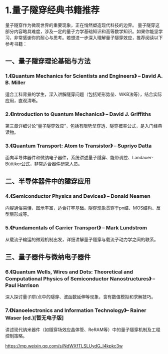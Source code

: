 

# 1.量子隧穿经典书籍推荐

量子隧穿作为微观世界的重要现象，正在悄然塑造现代科技的边界。
量子隧穿这部分内容略具难度，涉及一定的量子力学基础知识和高等数学知识。如果你能坚学习，非常感谢你的耐心与思考。若想进一步深入理解量子隧穿效应，推荐阅读以下参考书籍：
## 一、量子隧穿理论基础与方法
### 1.《Quantum Mechanics for Scientists and Engineers》 – David A. B. Miller

适合工科背景的学生，深入讲解隧穿问题（包括矩形势垒、WKB法等），结合实际应用，直观清晰。

### 2.《Introduction to Quantum Mechanics》 – David J. Griffiths

第三章详细讨论“量子隧穿效应”，包括有限势垒穿透、隧穿概率公式，是入门经典读物。

### 3.《Quantum Transport: Atom to Transistor》 – Supriyo Datta

面向半导体器件和微纳电子器件，系统讲述量子隧穿、能带调控、Landauer-Büttiker公式，非常适合器件研究人员。

## 二、半导体器件中的隧穿应用
### 4.《Semiconductor Physics and Devices》 – Donald Neamen

内容通俗易懂，图示丰富，适合打牢基础。隧穿现象贯穿于pn结、MOS结构、反型层形成等。
### 5.《Fundamentals of Carrier Transport》 – Mark Lundstrom

从载流子输运的微观机制出发，详细讲解量子隧穿与载流子动力学之间的联系。
## 三、量子器件与微纳电子器件
### 6.《Quantum Wells, Wires and Dots: Theoretical and Computational Physics of Semiconductor Nanostructures》 – Paul Harrison

深入探讨量子阱/点中的隧穿、波函数延伸等现象，含有数值模拟和求解技巧。
### 7.《Nanoelectronics and Information Technology》– Rainer Waser (ed.)[暂无电子版]
讲述现代纳米器件（如隧穿场效应晶体管、ReRAM等）中的量子隧穿机制及工程控制策略。

<https://mp.weixin.qq.com/s/NdWXfTLSLUydG_I4kpkc3w>